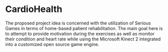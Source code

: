 # CardioHealth
The proposed project idea is concerned with the utilization of Serious Games in terms of home-based patient rehabilitation. The main goal here is to attempt to provide motivation during the exercises as well as monitor their condition and heart rate while using the Microsoft Kinect 2 integrated into a customized open source game engine. 
